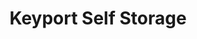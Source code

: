 ---
title: "Keyport Self Storage"
url: /tulsa/keyport-self-storage-south-lewis-avenue-east/
shop: storage rental
---